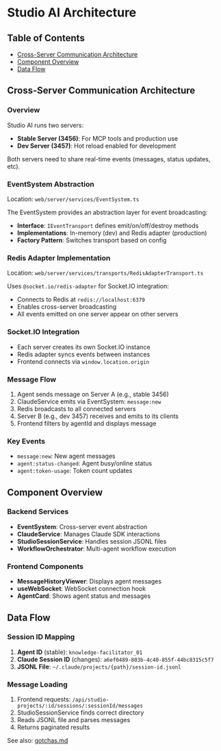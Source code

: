 # Studio AI Architecture

## Table of Contents

- [Cross-Server Communication Architecture](#cross-server-communication-architecture)
- [Component Overview](#component-overview)
- [Data Flow](#data-flow)

## Cross-Server Communication Architecture

### Overview

Studio AI runs two servers:

- **Stable Server (3456)**: For MCP tools and production use
- **Dev Server (3457)**: Hot reload enabled for development

Both servers need to share real-time events (messages, status updates, etc).

### EventSystem Abstraction

Location: `web/server/services/EventSystem.ts`

The EventSystem provides an abstraction layer for event broadcasting:

- **Interface**: `IEventTransport` defines emit/on/off/destroy methods
- **Implementations**: In-memory (dev) and Redis adapter (production)
- **Factory Pattern**: Switches transport based on config

### Redis Adapter Implementation

Location: `web/server/services/transports/RedisAdapterTransport.ts`

Uses `@socket.io/redis-adapter` for Socket.IO integration:

- Connects to Redis at `redis://localhost:6379`
- Enables cross-server broadcasting
- All events emitted on one server appear on other servers

### Socket.IO Integration

- Each server creates its own Socket.IO instance
- Redis adapter syncs events between instances
- Frontend connects via `window.location.origin`

### Message Flow

1. Agent sends message on Server A (e.g., stable 3456)
2. ClaudeService emits via EventSystem: `message:new`
3. Redis broadcasts to all connected servers
4. Server B (e.g., dev 3457) receives and emits to its clients
5. Frontend filters by agentId and displays message

### Key Events

- `message:new`: New agent messages
- `agent:status-changed`: Agent busy/online status
- `agent:token-usage`: Token count updates

## Component Overview

### Backend Services

- **EventSystem**: Cross-server event abstraction
- **ClaudeService**: Manages Claude SDK interactions
- **StudioSessionService**: Handles session JSONL files
- **WorkflowOrchestrator**: Multi-agent workflow execution

### Frontend Components

- **MessageHistoryViewer**: Displays agent messages
- **useWebSocket**: WebSocket connection hook
- **AgentCard**: Shows agent status and messages

## Data Flow

### Session ID Mapping

1. **Agent ID** (stable): `knowledge-facilitator_01`
2. **Claude Session ID** (changes): `a6ef0489-803b-4c40-855f-44bc8315c5f7`
3. **JSONL File**: `~/.claude/projects/{path}/session-id.jsonl`

### Message Loading

1. Frontend requests: `/api/studio-projects/:id/sessions/:sessionId/messages`
2. StudioSessionService finds correct directory
3. Reads JSONL file and parses messages
4. Returns paginated results

See also: [gotchas.md](./gotchas.md#claude-session-file-location-issue)

